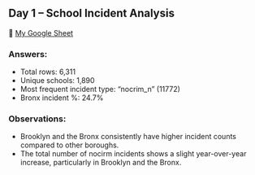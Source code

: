 ## Day 1 – School Incident Analysis

🔗 [My Google Sheet](https://docs.google.com/spreadsheets/d/1epA3hwkjoIt_2W6wlvCfxdhNAv1dTddj/edit?usp=drive_link&ouid=101588263286896255270&rtpof=true&sd=true)

### Answers:
- Total rows: 6,311
- Unique schools: 1,890
- Most frequent incident type: “nocrim_n” (11772)
- Bronx incident %: 24.7%

### Observations:
- Brooklyn and the Bronx consistently have higher incident counts compared to other boroughs.
- The total number of nocirm incidents shows a slight year-over-year increase, particularly in Brooklyn and the Bronx.